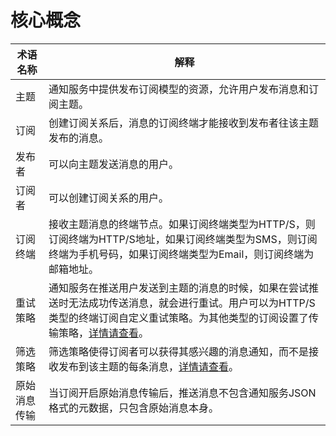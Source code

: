 # 核心概念

| **术语名称** | **解释**                                                     |
| ------------ | ------------------------------------------------------------ |
| 主题         | 通知服务中提供发布订阅模型的资源，允许用户发布消息和订阅主题。 |
| 订阅         | 创建订阅关系后，消息的订阅终端才能接收到发布者往该主题发布的消息。 |
| 发布者       | 可以向主题发送消息的用户。                                   |
| 订阅者       | 可以创建订阅关系的用户。                                     |
| 订阅终端     | 接收主题消息的终端节点。如果订阅终端类型为HTTP/S，则订阅终端为HTTP/S地址，如果订阅终端类型为SMS，则订阅终端为手机号码，如果订阅终端类型为Email，则订阅终端为邮箱地址。 |
| 重试策略     | 通知服务在推送用户发送到主题的消息的时候，如果在尝试推送时无法成功传送消息，就会进行重试。用户可以为HTTP/S类型的终端订阅自定义重试策略。为其他类型的订阅设置了传输策略，[详情请查看](/restrictions)。 |
| 筛选策略     | 筛选策略使得订阅者可以获得其感兴趣的消息通知，而不是接收发布到该主题的每条消息，[详情请查看](../Operation-Guide/Message-Management/Filter-Policies)。 |
| 原始消息传输 | 当订阅开启原始消息传输后，推送消息不包含通知服务JSON格式的元数据，只包含原始消息本身。 |
